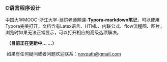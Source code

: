 ### C语言程序设计

​		中国大学MOOC-浙江大学-翁恺老师网课-**Typora-markdown笔记**，可以使用Typora完美打开，文档含有Latex语言、HTML、内联公式、flow流程图、图片，浏览时如果无法正常显示，可以打开相应的高级选项解决。



​		**（目前正在更新中… …）**

​		如果有任何疑问或者问题欢迎联系：novpath@gmail.com